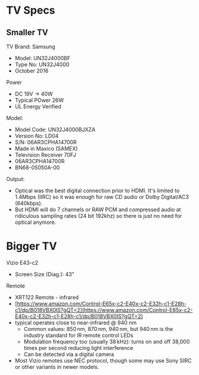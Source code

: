 # TV Specs

## Smaller TV 

TV Brand: Samsung

- Model: UN32J4000BF
- Type No: UN32J4000
- October 2016

Power

- DC 19V -> 40W
- Typical POwer 26W
- UL Energy Verified

Model:

- Model Code: UN32J4000BJXZA
- Version No: LD04
- S/N: 06AR3CPHA14700R
- Made in Maxico (SAMEX)
- Television Receiver 70FJ
- 06AR3CPHA14700R
- BN68-05050A-00

Output:

- Optical was the best digital connection prior to HDMI. It's limited to 1.4Mbps (IIRC) so it was enough for raw CD audio or Dolby Digital/AC3 (640kbps). 
-  But HDMI will do 7 channels or RAW PCM and compressed audio at ridiculous sampling rates (24 bit 192khz) so there is just no need for optical anymore. 

# Bigger TV

Vizio E43-c2 

- Screen Size (Diag.): 43"

Remote

- XRT122 Remote - infrared
- [https://www.amazon.com/Control-E65x-c2-E40x-c2-E32h-c1-E28h-c1/dp/B018VBX0IS?gQT=2](https://www.amazon.com/Control-E65x-c2-E40x-c2-E32h-c1-E28h-c1/dp/B018VBX0IS?gQT=2)
- typical operates close to near-infrared @ 940 nm
    - Common values: 850 nm, 870 nm, 940 nm, but 940 nm is the industry standard for IR remote control LEDs
    - Modulation frequency too (usually 38 kHz): turns on and off 38,000 times per second reducing light interference
    - Can be detected via a digital camera
- Most Vizio remotes use NEC protocol, though some may use Sony SIRC or other variants in newer models.




